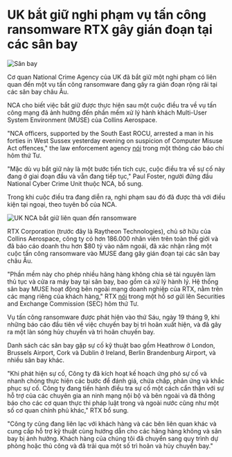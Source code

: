 # UK bắt giữ nghi phạm vụ tấn công ransomware RTX gây gián đoạn tại các sân bay

![Sân bay](https://www.bleepstatic.com/content/hl-images/2025/09/24/Airport_flight_schedule.jpg)

Cơ quan National Crime Agency của UK đã bắt giữ một nghi phạm có liên quan đến một vụ tấn công ransomware đang gây ra gián đoạn rộng rãi tại các sân bay châu Âu.

NCA cho biết việc bắt giữ được thực hiện sau một cuộc điều tra về vụ tấn công mạng đã ảnh hưởng đến phần mềm xử lý hành khách Multi-User System Environment (MUSE) của Collins Aerospace.

"NCA officers, supported by the South East ROCU, arrested a man in his forties in West Sussex yesterday evening on suspicion of Computer Misuse Act offences," the law enforcement agency [nói](http://www.nationalcrimeagency.gov.uk/news/uk-arrest-following-aerospace-cyber-incident) trong một thông cáo báo chí hôm thứ Tư.

"Mặc dù vụ bắt giữ này là một bước tiến tích cực, cuộc điều tra về sự cố này đang ở giai đoạn đầu và vẫn đang tiếp tục," Paul Foster, người đứng đầu National Cyber Crime Unit thuộc NCA, bổ sung.

Trong khi cuộc điều tra đang diễn ra, nghi phạm sau đó đã được thả với điều kiện tại ngoại, theo tuyên bố của NCA.

![UK NCA bắt giữ liên quan đến ransomware](https://www.bleepstatic.com/images/news/u/1109292/2025/UK_NCA_ransomware_airport.png)

RTX Corporation (trước đây là Raytheon Technologies), chủ sở hữu của Collins Aerospace, công ty có hơn 186.000 nhân viên trên toàn thế giới và đã báo cáo doanh thu hơn $80 tỷ vào năm ngoái, đã xác nhận rằng một cuộc tấn công ransomware vào MUSE đang gây gián đoạn tại các sân bay châu Âu.

"Phần mềm này cho phép nhiều hãng hàng không chia sẻ tài nguyên làm thủ tục và cửa ra máy bay tại sân bay, bao gồm cả xử lý hành lý. Hệ thống sân bay MUSE hoạt động bên ngoài mạng doanh nghiệp của RTX, nằm trên các mạng riêng của khách hàng," RTX [nói](https://www.sec.gov/Archives/edgar/data/101829/000010182925000036/rtx-20250919.htm) trong một hồ sơ gửi lên Securities and Exchange Commission (SEC) hôm thứ Tư.

Vụ tấn công ransomware được phát hiện vào thứ Sáu, ngày 19 tháng 9, khi những báo cáo đầu tiên về việc chuyến bay bị trì hoãn xuất hiện, và đã gây ra một làn sóng hủy chuyến và trì hoãn chuyến bay.

Danh sách các sân bay gặp sự cố kỹ thuật bao gồm Heathrow ở London, Brussels Airport, Cork và Dublin ở Ireland, Berlin Brandenburg Airport, và nhiều sân bay khác.

"Khi phát hiện sự cố, Công ty đã kích hoạt kế hoạch ứng phó sự cố và nhanh chóng thực hiện các bước để đánh giá, chứa chấp, phản ứng và khắc phục sự cố. Công ty đang tiến hành điều tra sự cố một cách cẩn thận với sự hỗ trợ của các chuyên gia an ninh mạng nội bộ và bên ngoài và đã thông báo cho các cơ quan thực thi pháp luật trong và ngoài nước cũng như một số cơ quan chính phủ khác," RTX bổ sung.

"Công ty cũng đang liên lạc với khách hàng và các bên liên quan khác và cung cấp hỗ trợ kỹ thuật cùng hướng dẫn cho các hãng hàng không và sân bay bị ảnh hưởng. Khách hàng của chúng tôi đã chuyển sang quy trình dự phòng hoặc thủ công và đã trải qua một số trì hoãn và hủy chuyến bay."